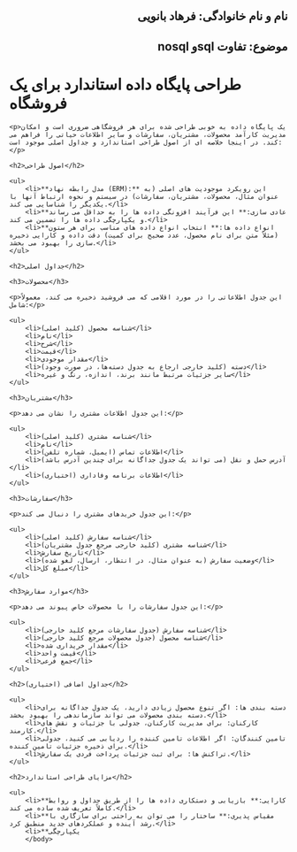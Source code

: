 <h2 dir="rtl">نام و نام خانوادگی: فرهاد بانویی</h2>
<h2 dir="rtl">موضوع: تفاوت sqlو nosql </h2>
<!DOCTYPE html>
<html lang="fa">
<head>
    <meta charset="UTF-8">
    <title>طراحی پایگاه داده استاندارد برای یک فروشگاه</title>
</head>
<body>
    <h1>طراحی پایگاه داده استاندارد برای یک فروشگاه</h1>

    <p>یک پایگاه داده به خوبی طراحی شده برای هر فروشگاهی ضروری است و امکان مدیریت کارآمد محصولات، مشتریان، سفارشات و سایر اطلاعات حیاتی را فراهم می کند. در اینجا خلاصه ای از اصول طراحی استاندارد و جداول اصلی موجود است:</p>

    <h2>اصول طراحی</h2>

    <ul>
        <li>**مدل رابطه نهاد (ERM):** این رویکرد موجودیت های اصلی (به عنوان مثال، محصولات، مشتریان، سفارشات) در سیستم و نحوه ارتباط آنها با یکدیگر را شناسایی می کند.</li>
        <li>**عادی سازی:** این فرآیند افزونگی داده ها را به حداقل می رساند و یکپارچگی داده ها را تضمین می کند.</li>
        <li>**انواع داده ها:** انتخاب انواع داده های مناسب برای هر ستون (مثلاً متن برای نام محصول، عدد صحیح برای کمیت) دقت داده و کارایی ذخیره سازی را بهبود می بخشد.</li>
    </ul>

    <h2>جداول اصلی</h2>

    <h3>محصولات</h3>

    <p>این جدول اطلاعاتی را در مورد اقلامی که می فروشید ذخیره می کند، معمولاً شامل:</p>

    <ul>
        <li>شناسه محصول (کلید اصلی)</li>
        <li>نام</li>
        <li>شرح</li>
        <li>قیمت</li>
        <li>مقدار موجودی</li>
        <li>دسته (کلید خارجی ارجاع به جدول دسته‌ها، در صورت وجود)</li>
        <li>سایر جزئیات مرتبط مانند برند، اندازه، رنگ و غیره</li>
    </ul>

    <h3>مشتریان</h3>

    <p>این جدول اطلاعات مشتری را نشان می دهد:</p>

    <ul>
        <li>شناسه مشتری (کلید اصلی)</li>
        <li>نام</li>
        <li>اطلاعات تماس (ایمیل، شماره تلفن)</li>
        <li>آدرس حمل و نقل (می تواند یک جدول جداگانه برای چندین آدرس باشد)</li>
        <li>اطلاعات برنامه وفاداری (اختیاری)</li>
    </ul>

    <h3>سفارشات</h3>

    <p>این جدول خریدهای مشتری را دنبال می کند:</p>

    <ul>
        <li>شناسه سفارش (کلید اصلی)</li>
        <li>شناسه مشتری (کلید خارجی مرجع جدول مشتریان)</li>
        <li>تاریخ سفارش</li>
        <li>وضعیت سفارش (به عنوان مثال، در انتظار، ارسال، لغو شده)</li>
        <li>مبلغ کل</li>
    </ul>

    <h3>موارد سفارش</h3>

    <p>این جدول سفارشات را با محصولات خاص پیوند می دهد:</p>

    <ul>
        <li>شناسه سفارش (جدول سفارشات مرجع کلید خارجی)</li>
        <li>شناسه محصول (جدول محصولات مرجع کلید خارجی)</li>
        <li>مقدار خریداری شده</li>
        <li>قیمت واحد</li>
        <li>جمع فرعی</li>
    </ul>

    <h2>جداول اضافی (اختیاری)</h2>

    <ul>
        <li>دسته بندی ها: اگر تنوع محصول زیادی دارید، یک جدول جداگانه برای دسته بندی محصولات می تواند سازماندهی را بهبود بخشد.</li>
        <li>کارکنان: برای مدیریت کارکنان، جدولی با جزئیات و نقش های کارمند.</li>
        <li>تامین کنندگان: اگر اطلاعات تامین کننده را ردیابی می کنید، جدولی برای ذخیره جزئیات تامین کننده.</li>
        <li>تراکنش ها: برای ثبت جزئیات پرداخت فردی یک سفارش.</li>
    </ul>

    <h2>مزایای طراحی استاندارد</h2>

    <ul>
        <li>**کارایی:** بازیابی و دستکاری داده ها را از طریق جداول و روابط کاملاً تعریف شده ساده می کند.</li>
        <li>**مقیاس پذیری:** ساختار را می توان به راحتی برای سازگاری با رشد آینده و عملکردهای جدید منطبق کرد.</li>
        <li>**یکپارچگی
        </body>
